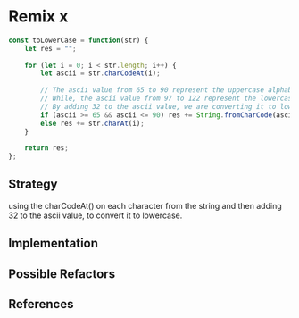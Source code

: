 # Remix x

<!--
  which solutions inspired your solution?
  what did you take from each one?

  what did you not like from the other solutions?
  what did you leave out of your solution?
-->

```js
const toLowerCase = function(str) {
    let res = "";
    
    for (let i = 0; i < str.length; i++) {
        let ascii = str.charCodeAt(i);
		
		// The ascii value from 65 to 90 represent the uppercase alphabet A to Z.
		// While, the ascii value from 97 to 122 represent the lowercase alphabet a to z.
		// By adding 32 to the ascii value, we are converting it to lowercase.
        if (ascii >= 65 && ascii <= 90) res += String.fromCharCode(ascii + 32);
        else res += str.charAt(i);
    }
    
    return res;
};
```

## Strategy
using the charCodeAt() on each character from the string and then adding 32 to the ascii value, to convert it to lowercase. 

## Implementation

## Possible Refactors

## References
